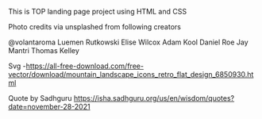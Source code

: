 This is TOP landing page project using HTML and CSS


Photo credits via unsplashed from following creators

@volantaroma
Luemen Rutkowski
Elise Wilcox
Adam Kool
Daniel Roe
Jay Mantri
Thomas Kelley

Svg -https://all-free-download.com/free-vector/download/mountain_landscape_icons_retro_flat_design_6850930.html

Quote by Sadhguru
https://isha.sadhguru.org/us/en/wisdom/quotes?date=november-28-2021